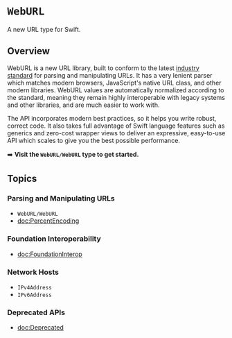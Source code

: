 # ``WebURL``

A new URL type for Swift.

## Overview

WebURL is a new URL library, built to conform to the latest [industry standard](https://url.spec.whatwg.org/)
for parsing and manipulating URLs. It has a very lenient parser which matches modern browsers,
JavaScript's native URL class, and other modern libraries. WebURL values are automatically normalized according
to the standard, meaning they remain highly interoperable with legacy systems and other libraries,
and are much easier to work with.

The API incorporates modern best practices, so it helps you write robust, correct code. It also takes full advantage
of Swift language features such as generics and zero-cost wrapper views to deliver an expressive, easy-to-use API
which scales to give you the best possible performance.

➡️ **Visit the ``WebURL/WebURL`` type to get started.**

## Topics

### Parsing and Manipulating URLs

- ``WebURL/WebURL``
- <doc:PercentEncoding>

### Foundation Interoperability

- <doc:FoundationInterop>

### Network Hosts

- ``IPv4Address``
- ``IPv6Address``

### Deprecated APIs

- <doc:Deprecated>
